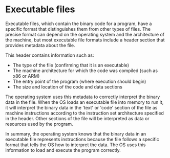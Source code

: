 # Executable files

Executable files, which contain the binary code for a program, have a specific format that distinguishes them from other types of files. The precise format can depend on the operating system and the architecture of the machine, but most executable file formats include a header section that provides metadata about the file.

This header contains information such as:

* The type of the file (confirming that it is an executable)
* The machine architecture for which the code was compiled (such as x86 or ARM)
* The entry point of the program (where execution should begin)
* The size and location of the code and data sections

The operating system uses this metadata to correctly interpret the binary data in the file. When the OS loads an executable file into memory to run it, it will interpret the binary data in the 'text' or 'code' section of the file as machine instructions according to the instruction set architecture specified in the header. Other sections of the file will be interpreted as data or resources used by the program.

In summary, the operating system knows that the binary data in an executable file represents instructions because the file follows a specific format that tells the OS how to interpret the data. The OS uses this information to load and execute the program correctly.
